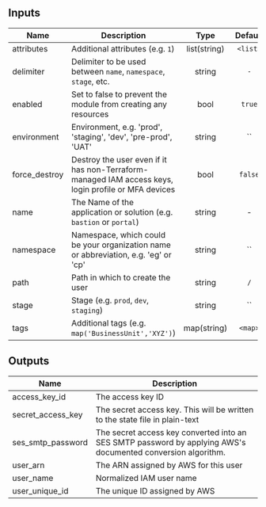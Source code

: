 ## Inputs

| Name | Description | Type | Default | Required |
|------|-------------|:----:|:-----:|:-----:|
| attributes | Additional attributes (e.g. `1`) | list(string) | `<list>` | no |
| delimiter | Delimiter to be used between `name`, `namespace`, `stage`, etc. | string | `-` | no |
| enabled | Set to false to prevent the module from creating any resources | bool | `true` | no |
| environment | Environment, e.g. 'prod', 'staging', 'dev', 'pre-prod', 'UAT' | string | `` | no |
| force_destroy | Destroy the user even if it has non-Terraform-managed IAM access keys, login profile or MFA devices | bool | `false` | no |
| name | The Name of the application or solution  (e.g. `bastion` or `portal`) | string | - | yes |
| namespace | Namespace, which could be your organization name or abbreviation, e.g. 'eg' or 'cp' | string | `` | no |
| path | Path in which to create the user | string | `/` | no |
| stage | Stage (e.g. `prod`, `dev`, `staging`) | string | `` | no |
| tags | Additional tags (e.g. `map('BusinessUnit','XYZ')`) | map(string) | `<map>` | no |

## Outputs

| Name | Description |
|------|-------------|
| access_key_id | The access key ID |
| secret_access_key | The secret access key. This will be written to the state file in plain-text |
| ses_smtp_password | The secret access key converted into an SES SMTP password by applying AWS's documented conversion algorithm. |
| user_arn | The ARN assigned by AWS for this user |
| user_name | Normalized IAM user name |
| user_unique_id | The unique ID assigned by AWS |

